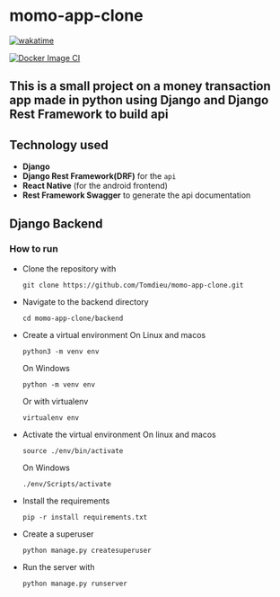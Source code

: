 # momo-app-clone


[![wakatime](https://wakatime.com/badge/user/7a03d500-b310-4adb-9229-1bb6044d565d/project/255879e0-ef36-4ec4-bb05-2bf27d669b7f.svg)](https://wakatime.com/badge/user/7a03d500-b310-4adb-9229-1bb6044d565d/project/255879e0-ef36-4ec4-bb05-2bf27d669b7f)

[![Docker Image CI](https://github.com/Tomdieu/momo-app-clone/actions/workflows/docker-image.yml/badge.svg)](https://github.com/Tomdieu/momo-app-clone/actions/workflows/docker-image.yml)

## This is a small project on a money transaction app made in python using Django and Django Rest Framework to build api

## Technology used
- **Django**
- **Django Rest Framework(DRF)** for the `api`
- **React Native** (for the android frontend)
- **Rest Framework Swagger** to generate the api documentation


## Django Backend

### How to run
- Clone the repository with
    ```
    git clone https://github.com/Tomdieu/momo-app-clone.git
    ```
- Navigate to the backend directory
    ```
    cd momo-app-clone/backend
    ```
- Create a virtual environment
    On Linux and macos
    ```
    python3 -m venv env
    ```
    On Windows
    ```
    python -m venv env
    ```
    Or with virtualenv
    ```
    virtualenv env
    ```
- Activate the virtual environment
    On linux and macos
    ```
    source ./env/bin/activate
    ```

    On Windows
    ```
    ./env/Scripts/activate
    ```
- Install the requirements
    ```
    pip -r install requirements.txt
    ```
- Create a superuser
    ```
    python manage.py createsuperuser
    ```
- Run the server with 
    ```
    python manage.py runserver
    ```
